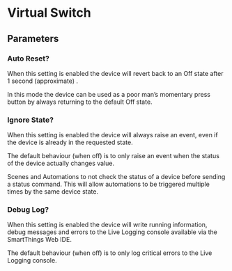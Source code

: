 # Virtual Switch


## Parameters

### Auto Reset?
When this setting is enabled the device will revert back to an Off state after 1 second (approximate) . 

In this mode the device can be used as a poor man’s momentary press button by always returning to the default Off state.


### Ignore State?
When this setting is enabled the device will always raise an event, even if the device is already in the requested state.

The default behaviour (when off) is to only raise an event when the status of the device actually changes value.  

Scenes and Automations to not check the status of a device before sending a status command.  This will allow automations to be triggered multiple times by the same device state.


### Debug Log?
When this setting is enabled the device will write running information, debug messages and errors to the Live Logging console available via the SmartThings Web IDE.

The default behaviour (when off) is to only log critical errors to the Live Logging console.  

